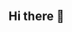 ## Hi there 👋

<!--
**1-harshr/1-harshr** is a ✨ _special_ ✨ repository because its `README.md` (this file) appears on your GitHub profile.

Here are some ideas to get you started:

🔭 I’m currently working on Android, Spring Boot and AI Products
🌱 I’m currently learning Spring Boot
👯 I’m looking to collaborate on literally anything
💬 Ask me about anything
📫 How to reach me: `rharsh.iitk@gmail.com`

-->
